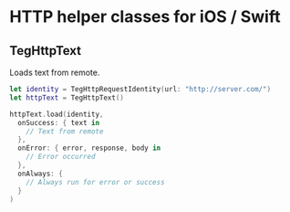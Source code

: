 # HTTP helper classes for iOS / Swift

## TegHttpText

Loads text from remote.

```Swift
let identity = TegHttpRequestIdentity(url: "http://server.com/")
let httpText = TegHttpText()

httpText.load(identity,
  onSuccess: { text in
    // Text from remote
  },
  onError: { error, response, body in
    // Error occurred
  },
  onAlways: {
    // Always run for error or success
  }
)
```